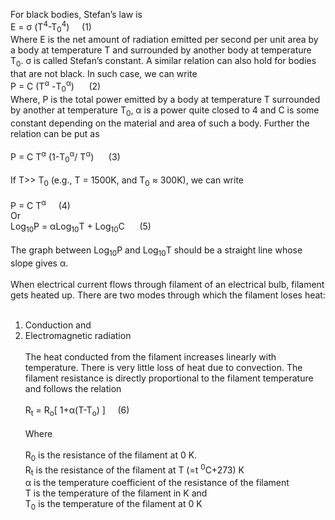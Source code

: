 For black bodies, Stefan’s law is <br>
E = σ (T<sup>4</sup>-T<sub>0</sub><sup>4</sup>) &nbsp;&nbsp;&nbsp;&nbsp;(1)<br>
Where E is the net amount of radiation emitted per second per unit area by a body at temperature T and surrounded by another body at temperature T<sub>0</sub>. σ is called Stefan’s constant. A similar relation can also hold for bodies that are not black. In such case, we can write<br>
P = C (T<sup>α</sup> -T<sub>0</sub><sup>α</sup>) &nbsp;&nbsp;&nbsp;&nbsp;	(2)<br>
Where, P is the total power emitted by a body at temperature T surrounded by another at temperature T<sub>0</sub>, α is a power quite closed to 4 and C is some constant depending on the material and area of such a body. Further the relation can be put as <br><br>
P = C T<sup>α</sup> (1-T<sub>0</sub><sup>α</sup>/ T<sup>α</sup>) &nbsp;&nbsp;&nbsp;&nbsp;	(3)<br><br>
If T>> T<sub>0</sub> (e.g., T = 1500K, and T<sub>0</sub> ≈ 300K), we can write<br><br>
P = C T<sup>α</sup>	&nbsp;&nbsp;&nbsp;&nbsp;(4)<br>
Or<br>
Log<sub>10</sub>P = αLog<sub>10</sub>T + Log<sub>10</sub>C 	&nbsp;&nbsp;&nbsp;&nbsp; (5)<br><br>
The graph between Log<sub>10</sub>P and Log<sub>10</sub>T should be a straight line whose slope gives α. <br><br> 
When electrical current flows through filament of an electrical bulb, filament gets heated up. There are two modes through which the filament loses heat:<br><br>
1. Conduction and <br>
2. Electromagnetic radiation <br><br>
The heat conducted from the filament increases linearly with temperature. There is very little loss of heat due to convection. The filament resistance is directly proportional to the filament temperature and follows the relation <br><br>
R<sub>t</sub> = R<sub>o</sub>[ 1+α(T-T<sub>o</sub>) ]		&nbsp;&nbsp;&nbsp;&nbsp;(6) <br><br>
Where <br><br>
R<sub>0</sub>   is the resistance of the filament at 0 K.<br>
R<sub>t</sub>    is the resistance of the filament at T (=t <sup>0</sup>C+273) K <br>
α is the temperature coefficient of the resistance of the filament <br>
T is the temperature of the filament in K and <br>
T<sub>0</sub> is the temperature of the filament at 0 K


